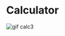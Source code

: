# Calculator
![gif calc3](https://user-images.githubusercontent.com/97618068/219744961-97b03caa-0d84-4eec-bdfb-96e452481884.gif)

